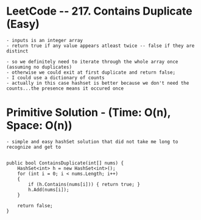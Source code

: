 # LeetCode -- 217. Contains Duplicate (Easy)

    - inputs is an integer array
    - return true if any value appears atleast twice -- false if they are distinct
    
    - so we definitely need to iterate through the whole array once (assuming no duplicates)
    - otherwise we could exit at first duplicate and return false;
    - I could use a dictionary of counts 
    - actually in this case hashset is better because we don't need the counts...the presence means it occured once


# Primitive Solution - (Time: O(n), Space: O(n))

    - simple and easy hashSet solution that did not take me long to recognize and get to


    public bool ContainsDuplicate(int[] nums) {
        HashSet<int> h = new HashSet<int>();
        for (int i = 0; i < nums.Length; i++)
        {
            if (h.Contains(nums[i])) { return true; }
            h.Add(nums[i]);
        }
        
        return false;
    }






